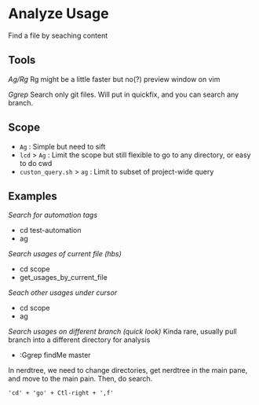 # Analyze Usage

Find a file by seaching content

## Tools

*Ag/Rg*
Rg might be a little faster but no(?) preview window on vim

*Ggrep*
Search only git files.  Will put in quickfix, and you can search any branch.

## Scope
	
- `Ag`                     : Simple but need to sift
- `lcd` > `Ag`             : Limit the scope but still flexible to go to any directory, or easy to do cwd
- `custon_query.sh` > `ag` : Limit to subset of project-wide query

## Examples

*Search for automation tags*
- cd test-automation
- ag <cfile>

*Search usages of current file (hbs)*
- cd scope
- get_usages_by_current_file

*Seach other usages under cursor*
- cd scope
- ag <cfile>

*Search usages on different branch (quick look)*
Kinda rare, usually pull branch into a different directory for analysis
- :Ggrep findMe master

    
    
    
    
    
In nerdtree, we need to change directories, get nerdtree in the main pane, and move to the main pain.
Then, do search.
```
'cd' + 'go' + Ctl-right + ',f'
```
